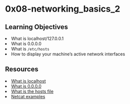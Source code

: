 # 0x08-networking_basics_2

## Learning Objectives
<li>What is localhost/127.0.0.1</li>
<li>What is 0.0.0.0</li>
<li>What is <code>/etc/hosts</code></li>
<li>How to display your machine’s active network interfaces</li>

## Resources
<li><a href="/rltoken/Odcc_tyAQlcANCCrtmxo6A" target="_blank" title="What is localhost">What is localhost</a> </li>
<li><a href="/rltoken/fUb9IpnxrNaddMljzwbhJQ" target="_blank" title="What is 0.0.0.0">What is 0.0.0.0</a> </li>
<li><a href="/rltoken/4_MBpFTulKliFM69jCPzOQ" target="_blank" title="What is the hosts file">What is the hosts file</a> </li>
<li><a href="/rltoken/OR0lOEwAw9I1Rj4aGp1Ljg" target="_blank" title="Netcat examples">Netcat examples</a> </li>

